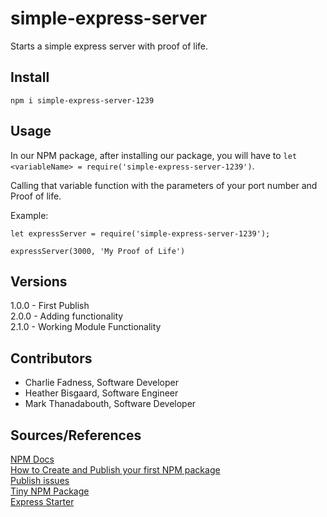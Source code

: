 # simple-express-server

Starts a simple express server with proof of life.

## Install

```
npm i simple-express-server-1239
```

## Usage

In our NPM package, after installing our package, you will have to `let <variableName> = require('simple-express-server-1239')`.

Calling that variable function with the parameters of your port number and Proof of life.

Example:

```
let expressServer = require('simple-express-server-1239');

expressServer(3000, 'My Proof of Life')
```

## Versions

1.0.0 - First Publish  
2.0.0 - Adding functionality  
2.1.0 - Working Module Functionality  

## Contributors

- Charlie Fadness, Software Developer
- Heather Bisgaard, Software Engineer
- Mark Thanadabouth, Software Developer

## Sources/References

[NPM Docs](https://docs.npmjs.com/getting-started)  
[How to Create and Publish your first NPM package](https://www.youtube.com/watch?v=J4b_T-qH3BY)  
[Publish issues](https://stackoverflow.com/questions/54950544/npm-publish-registry-403-forbidden-you-dont-have-permission-to-publish/55680824)  
[Tiny NPM Package](https://www.freecodecamp.org/news/how-to-make-a-beautiful-tiny-npm-package-and-publish-it-2881d4307f78/)  
[Express Starter](https://expressjs.com/en/starter/hello-world.html)
[]()  
[]()  
